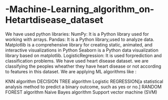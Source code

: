 # -Machine-Learning_algorithm_on-Hetartdisease_dataset
We have used python libraries:
NumPy: It is a Python library used for working with arrays.
Pandas: It is a Python library,used to analyze data.
Matplotlib is a comprehensive library for creating static, animated, and interactive visualizations in Python
Seaborn is a Python data visualization library based on matplotlib.
LogisticRegression: It is used forprediction and classification problems.
We have used heart disease dataset. we are classifying the peoples wheather they have heart disease or not according to features in this dataset.
We are applying ML algorithms like :

KNN algorithm
DECISION TREE algorithm
Logistic REGRESSION[a statistical analysis method to predict a binary outcome, such as yes or no.]
RANDOM FOREST algorithm
Naive Bayes algorithm
Support vector machine (SVM)
